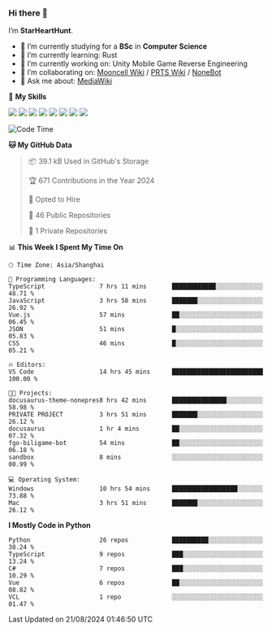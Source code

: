 ### Hi there 👋

I’m **StarHeartHunt**.

- 🏫 I’m currently studying for a **BSc** in **Computer Science**
- 🌱 I’m currently learning: Rust
- 🔭 I’m currently working on: Unity Mobile Game Reverse Engineering
- 👯 I’m collaborating on: [Mooncell Wiki](https://fgo.wiki/) / [PRTS Wiki](http://prts.wiki/) / [NoneBot](https://github.com/nonebot)
- 💬 Ask me about: [MediaWiki](https://www.mediawiki.org)

🌟 **My Skills**

![](https://img.shields.io/badge/-Python-3e74a2?style=flat-square&logo=Python&logoColor=fff)
![](https://img.shields.io/badge/-Node.js-339933?style=flat-square&logo=node.js&logoColor=fff)
![](https://img.shields.io/badge/-Vue-4fc08d?style=flat-square&logo=vue.js&logoColor=fff)
![](https://img.shields.io/badge/-React-2d98ce?style=flat-square&logo=React&logoColor=fff)
![](https://img.shields.io/badge/-TypeScript-3178C6?style=flat-square&logo=TypeScript&logoColor=fff)
![](https://img.shields.io/badge/-Docker-2496ED?style=flat-square&logo=Docker&logoColor=fff)
![](https://img.shields.io/badge/-Linux-000000?style=flat-square&logo=Linux&logoColor=fff)
![](https://img.shields.io/badge/-Dotnet-512bd4?style=flat-square&logo=.net&logoColor=fff)

<!--START_SECTION:waka-->
![Code Time](http://img.shields.io/badge/Code%20Time-1%2C316%20hrs%2010%20mins-blue)

**🐱 My GitHub Data** 

> 📦 39.1 kB Used in GitHub's Storage 
 > 
> 🏆 671 Contributions in the Year 2024
 > 
> 💼 Opted to Hire
 > 
> 📜 46 Public Repositories 
 > 
> 🔑 1 Private Repositories 
 > 
📊 **This Week I Spent My Time On** 

```text
🕑︎ Time Zone: Asia/Shanghai

💬 Programming Languages: 
TypeScript               7 hrs 11 mins       ████████████░░░░░░░░░░░░░   48.71 % 
JavaScript               3 hrs 58 mins       ███████░░░░░░░░░░░░░░░░░░   26.92 % 
Vue.js                   57 mins             ██░░░░░░░░░░░░░░░░░░░░░░░   06.45 % 
JSON                     51 mins             █░░░░░░░░░░░░░░░░░░░░░░░░   05.83 % 
CSS                      46 mins             █░░░░░░░░░░░░░░░░░░░░░░░░   05.21 % 

🔥 Editors: 
VS Code                  14 hrs 45 mins      █████████████████████████   100.00 % 

🐱‍💻 Projects: 
docusaurus-theme-nonepres8 hrs 42 mins       ███████████████░░░░░░░░░░   58.98 % 
PRIVATE PROJECT          3 hrs 51 mins       ███████░░░░░░░░░░░░░░░░░░   26.12 % 
docusaurus               1 hr 4 mins         ██░░░░░░░░░░░░░░░░░░░░░░░   07.32 % 
fgo-biligame-bot         54 mins             ██░░░░░░░░░░░░░░░░░░░░░░░   06.18 % 
sandbox                  8 mins              ░░░░░░░░░░░░░░░░░░░░░░░░░   00.99 % 

💻 Operating System: 
Windows                  10 hrs 54 mins      ██████████████████░░░░░░░   73.88 % 
Mac                      3 hrs 51 mins       ███████░░░░░░░░░░░░░░░░░░   26.12 % 
```

**I Mostly Code in Python** 

```text
Python                   26 repos            ██████████░░░░░░░░░░░░░░░   38.24 % 
TypeScript               9 repos             ███░░░░░░░░░░░░░░░░░░░░░░   13.24 % 
C#                       7 repos             ███░░░░░░░░░░░░░░░░░░░░░░   10.29 % 
Vue                      6 repos             ██░░░░░░░░░░░░░░░░░░░░░░░   08.82 % 
VCL                      1 repo              ░░░░░░░░░░░░░░░░░░░░░░░░░   01.47 % 
```




 Last Updated on 21/08/2024 01:46:50 UTC
<!--END_SECTION:waka-->
